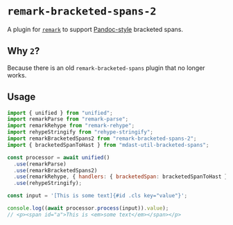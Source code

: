 # `remark-bracketed-spans-2`

A plugin for [`remark`](https://github.com/remarkjs/remark) to support [Pandoc-style](https://pandoc.org/MANUAL.html#extension-bracketed_spans) bracketed spans.

## Why `2`?

Because there is an old `remark-bracketed-spans` plugin that no longer works.

## Usage

```javascript
import { unified } from "unified";
import remarkParse from "remark-parse";
import remarkRehype from "remark-rehype";
import rehypeStringify from "rehype-stringify";
import remarkBracketedSpans2 from "remark-bracketed-spans-2";
import { bracketedSpanToHast } from "mdast-util-bracketed-spans";

const processor = await unified()
  .use(remarkParse)
  .use(remarkBracketedSpans2)
  .use(remarkRehype, { handlers: { bracketedSpan: bracketedSpanToHast } })
  .use(rehypeStringify);

const input = '[This is some text]{#id .cls key="value"}';

console.log((await processor.process(input)).value);
// <p><span id="a">This is <em>some text</em></span></p>
```
